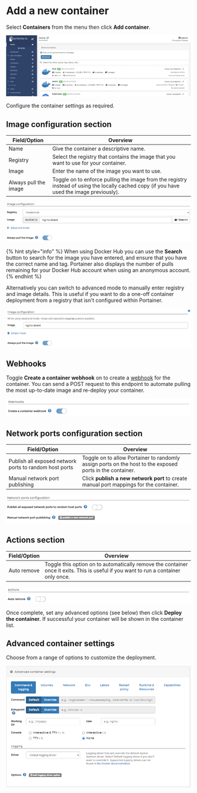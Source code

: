 # Add a new container

Select **Containers** from the menu then click **Add container**.

![](../../../.gitbook/assets/2.9-containers-add-1.gif)

Configure the container settings as required.

## Image configuration section

| Field/Option          | Overview                                                                                                                                   |
| --------------------- | ------------------------------------------------------------------------------------------------------------------------------------------ |
| Name                  | Give the container a descriptive name.                                                                                                     |
| Registry              | Select the registry that contains the image that you want to use for your container.                                                       |
| Image                 | Enter the name of the image you want to use.                                                                                               |
| Always pull the image | Toggle on to enforce pulling the image from the registry instead of using the locally cached copy (if you have used the image previously). |

![](../../../.gitbook/assets/containers-create-2.png)

{% hint style="info" %}
When using Docker Hub you can use the **Search** button to search for the image you have entered, and ensure that you have the correct name and tag. Portainer also displays the number of pulls remaining for your Docker Hub account when using an anonymous account.
{% endhint %}

Alternatively you can switch to advanced mode to manually enter registry and image details. This is useful if you want to do a one-off container deployment from a registry that isn't configured within Portainer.

![](../../../.gitbook/assets/containers-create-3.png)

## Webhooks

Toggle **Create a container webhook** on to create a [webhook](webhooks.md) for the container. You can send a POST request to this endpoint to automate pulling the most up-to-date image and re-deploy your container.

![](../../../.gitbook/assets/2.12.2-containers-add-webhooks.png)

## Network ports configuration section

| Field/Option                                           | Overview                                                                                                 |
| ------------------------------------------------------ | -------------------------------------------------------------------------------------------------------- |
| Publish all exposed network ports to random host ports | Toggle on to allow Portainer to randomly assign ports on the host to the exposed ports in the container. |
| Manual network port publishing                         | Click **publish a new network port** to create manual port mappings for the container.                   |

![](../../../.gitbook/assets/containers-create-5.png)

## Actions section

| Field/Option | Overview                                                                                                                            |
| ------------ | ----------------------------------------------------------------------------------------------------------------------------------- |
| Auto remove  | Toggle this option on to automatically remove the container once it exits. This is useful if you want to run a container only once. |

![](../../../.gitbook/assets/containers-create-6.png)

Once complete, set any advanced options (see below) then click **Deploy the container.** If successful your container will be shown in the container list.

## Advanced container settings

Choose from a range of options to customize the deployment.

![](../../../.gitbook/assets/containers-create-4.png)


